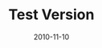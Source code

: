 ---
title: "Test Version"
description: "AI assistant to streamline your workflow"
date: "2010-11-10"
contact: "jcramer@mozilla.com"

product:
  -
    name: "Flow"
    icon: "./images/flow-v1-icon.svg"
    hero:
      -
        title: "A rich timeline of all your online stuff"
        text: "Flow through all of all your  bookmarks, screenshots, notes, Pocket saves and more in a single beautiful feed."
        cta: "Preview Flow"
        image: "./images/flow-v1-hero.png"
    facets:
      -
        title: "Your personal assistant"
        text: "Keep organized with out even trying. Just flip through your timeline, or filter by categories and tags to quickly find find everything you need."
        image: "./images/flow-v2-facet-1.png"
      -
        title: "BYO Stuff"
        text: "Flow integrates with lots of services like Pinterest, Instagram, Firefox Send and more. No matter where you save something online, find it with Flow."
        image: "./images/flow-v1-facet-1.png"
      -
        title: "Flow on the go"
        text: "Connect to Flow across your devices. It’ll sync between your web browser and apps."
        image: "./images/flow-v1-facet-4.png"
---